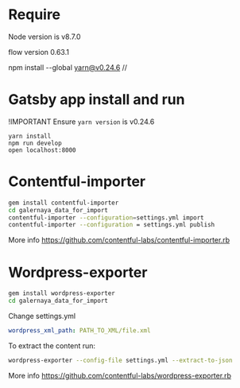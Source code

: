 # Require

Node version is v8.7.0

flow version 0.63.1

npm install --global yarn@v0.24.6
//
# Gatsby app install and run

!IMPORTANT
Ensure `yarn version` is v0.24.6

```
yarn install
npm run develop
open localhost:8000
```

# Contentful-importer
```bash
gem install contentful-importer
cd galernaya_data_for_import
contentful-importer --configuration=settings.yml import
contentful-importer --configuration = settings.yml publish
```
More info https://github.com/contentful-labs/contentful-importer.rb


# Wordpress-exporter
```bash
gem install wordpress-exporter
cd galernaya_data_for_import

```

Change settings.yml
```yaml
wordpress_xml_path: PATH_TO_XML/file.xml
```
To extract the content run:
```bash
wordpress-exporter --config-file settings.yml --extract-to-json
```
More info https://github.com/contentful-labs/wordpress-exporter.rb

